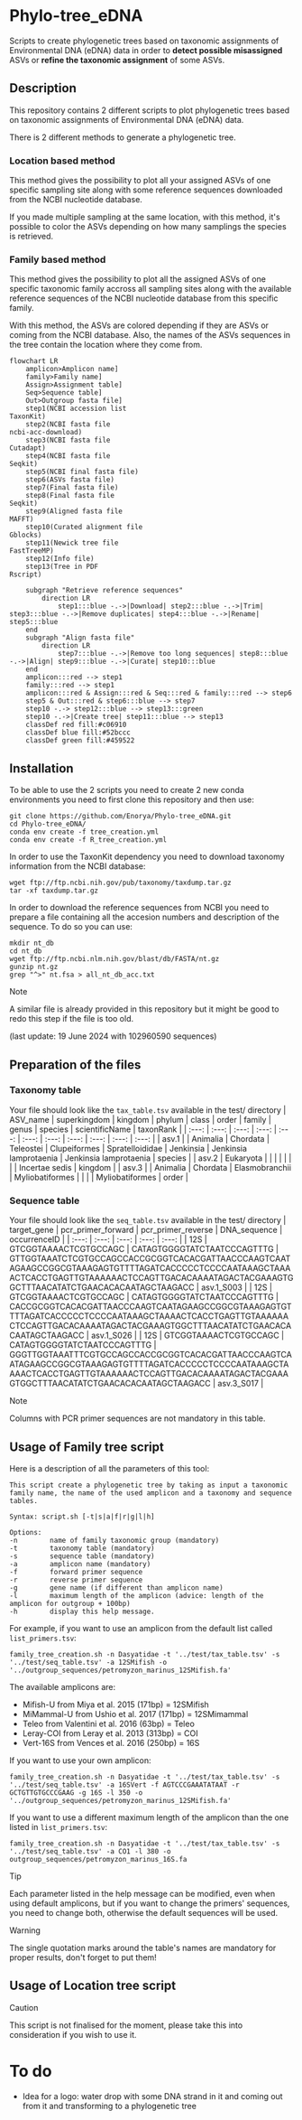 # Phylo-tree_eDNA
Scripts to create phylogenetic trees based on taxonomic assignments of Environmental DNA (eDNA) data in order to **detect possible misassigned** ASVs or **refine the taxonomic assignment** of some ASVs.

## Description
This repository contains 2 different scripts to plot phylogenetic trees based on taxonomic assignments of Environmental DNA (eDNA) data.

There is 2 different methods to generate a phylogenetic tree.

### Location based method
This method gives the possibility to plot all your assigned ASVs of one specific sampling site along with some reference sequences downloaded from the NCBI nucleotide database.

If you made multiple sampling at the same location, with this method, it's possible to color the ASVs depending on how many samplings the species is retrieved. 


### Family based method
This method gives the possibility to plot all the assigned ASVs of one specific taxonomic family accross all sampling sites along with the available reference sequences of the NCBI nucleotide database from this specific family.

With this method, the ASVs are colored depending if they are ASVs or coming from the NCBI database. Also, the names of the ASVs sequences in the tree contain the location where they come from.

```mermaid
flowchart LR
	amplicon>Amplicon name]
	family>Family name]
	Assign>Assignment table]
	Seq>Sequence table]
	Out>Outgroup fasta file]
	step1(NCBI accession list
TaxonKit)
	step2(NCBI fasta file
ncbi-acc-download)
	step3(NCBI fasta file
Cutadapt)
	step4(NCBI fasta file
Seqkit)
	step5(NCBI final fasta file)
	step6(ASVs fasta file)
	step7(Final fasta file)
	step8(Final fasta file
Seqkit)
	step9(Aligned fasta file
MAFFT)
	step10(Curated alignment file
Gblocks)
	step11(Newick tree file
FastTreeMP)
	step12(Info file)
	step13(Tree in PDF
Rscript)

	subgraph "Retrieve reference sequences"
		direction LR
        	step1:::blue -.->|Download| step2:::blue -.->|Trim| step3:::blue -.->|Remove duplicates| step4:::blue -.->|Rename| step5:::blue
	end
	subgraph "Align fasta file"
		direction LR
        	step7:::blue -.->|Remove too long sequences| step8:::blue -.->|Align| step9:::blue -.->|Curate| step10:::blue
	end
	amplicon:::red --> step1
	family:::red --> step1
	amplicon:::red & Assign:::red & Seq:::red & family:::red --> step6
	step5 & Out:::red & step6:::blue --> step7
	step10 -.-> step12:::blue --> step13:::green
	step10 -.->|Create tree| step11:::blue --> step13
	classDef red fill:#c06910
	classDef blue fill:#52bccc
	classDef green fill:#459522

```

## Installation
To be able to use the 2 scripts you need to create 2 new conda environments you need to first clone this repository and then use:
```
git clone https://github.com/Enorya/Phylo-tree_eDNA.git
cd Phylo-tree_eDNA/
conda env create -f tree_creation.yml
conda env create -f R_tree_creation.yml
```
In order to use the TaxonKit dependency you need to download taxonomy information from the NCBI database:
```
wget ftp://ftp.ncbi.nih.gov/pub/taxonomy/taxdump.tar.gz
tar -xf taxdump.tar.gz
```
In order to download the reference sequences from NCBI you need to prepare a file containing all the accesion numbers and description of the sequence. To do so you can use:
```
mkdir nt_db
cd nt_db
wget ftp://ftp.ncbi.nlm.nih.gov/blast/db/FASTA/nt.gz
gunzip nt.gz
grep "^>" nt.fsa > all_nt_db_acc.txt
```
> [!NOTE]
> A similar file is already provided in this repository but it might be good to redo this step if the file is too old.
>
> (last update: 19 June 2024 with 102960590 sequences)

## Preparation of the files

### Taxonomy table
Your file should look like the `tax_table.tsv` available in the test/ directory
| ASV_name | superkingdom | kingdom | phylum | class | order | family | genus | species | scientificName | taxonRank |
| :---: | :---: | :---: | :---: | :---: | :---: | :---: | :---: | :---: | :---: | :---: |
| asv.1 | | Animalia | Chordata | Teleostei | Clupeiformes | Spratelloididae | Jenkinsia | Jenkinsia lamprotaenia | Jenkinsia lamprotaenia | species |
| asv.2 | Eukaryota | | | | | | | | Incertae sedis | kingdom |
| asv.3 | | Animalia | Chordata | Elasmobranchii | Myliobatiformes | | | | Myliobatiformes | order |

### Sequence table
Your file should look like the `seq_table.tsv` available in the test/ directory
| target_gene | pcr_primer_forward | pcr_primer_reverse | DNA_sequence | occurrenceID |
| :---: | :---: | :---: | :---: | :---: |
| 12S | GTCGGTAAAACTCGTGCCAGC | CATAGTGGGGTATCTAATCCCAGTTTG | GTTGGTAAATCTCGTGCCAGCCACCGCGGTCACACGATTAACCCAAGTCAATAGAAGCCGGCGTAAAGAGTGTTTTAGATCACCCCCTCCCCAATAAAGCTAAAACTCACCTGAGTTGTAAAAAACTCCAGTTGACACAAAATAGACTACGAAAGTGGCTTTAACATATCTGAACACACAATAGCTAAGACC | asv.1_S003 |
| 12S | GTCGGTAAAACTCGTGCCAGC | CATAGTGGGGTATCTAATCCCAGTTTG | CACCGCGGTCACACGATTAACCCAAGTCAATAGAAGCCGGCGTAAAGAGTGTTTTAGATCACCCCCTCCCCAATAAAGCTAAAACTCACCTGAGTTGTAAAAAACTCCAGTTGACACAAAATAGACTACGAAAGTGGCTTTAACATATCTGAACACACAATAGCTAAGACC | asv.1_S026 |
| 12S | GTCGGTAAAACTCGTGCCAGC | CATAGTGGGGTATCTAATCCCAGTTTG | GGGTTGGTAAATTTCGTGCCAGCCACCGCGGTCACACGATTAACCCAAGTCAATAGAAGCCGGCGTAAAGAGTGTTTTAGATCACCCCCTCCCCAATAAAGCTAAAACTCACCTGAGTTGTAAAAAACTCCAGTTGACACAAAATAGACTACGAAAGTGGCTTTAACATATCTGAACACACAATAGCTAAGACC | asv.3_S017 |
> [!NOTE]
> Columns with PCR primer sequences are not mandatory in this table.

## Usage of Family tree script
Here is a description of all the parameters of this tool:
```
This script create a phylogenetic tree by taking as input a taxonomic family name, the name of the used amplicon and a taxonomy and sequence tables.

Syntax: script.sh [-t|s|a|f|r|g|l|h]

Options:
-n        name of family taxonomic group (mandatory)
-t        taxonomy table (mandatory)
-s        sequence table (mandatory)
-a        amplicon name (mandatory)
-f        forward primer sequence
-r        reverse primer sequence
-g        gene name (if different than amplicon name)
-l        maximum length of the amplicon (advice: length of the amplicon for outgroup + 100bp)
-h        display this help message.
```

For example, if you want to use an amplicon from the default list called `list_primers.tsv`:
```
family_tree_creation.sh -n Dasyatidae -t '../test/tax_table.tsv' -s '../test/seq_table.tsv' -a 12SMifish -o '../outgroup_sequences/petromyzon_marinus_12SMifish.fa'
```
The available amplicons are:

- Mifish-U from Miya et al. 2015 (171bp) = 12SMifish
- MiMammal-U from Ushio et al. 2017 (171bp) = 12SMimammal
- Teleo from Valentini et al. 2016 (63bp) = Teleo
- Leray-COI from Leray et al. 2013 (313bp) = COI
- Vert-16S from Vences et al. 2016 (250bp) = 16S


If you want to use your own amplicon:
```
family_tree_creation.sh -n Dasyatidae -t '../test/tax_table.tsv' -s '../test/seq_table.tsv' -a 16SVert -f AGTCCCGAAATATAAT -r GCTGTTGTGCCCGAAG -g 16S -l 350 -o '../outgroup_sequences/petromyzon_marinus_12SMifish.fa'
```

If you want to use a different maximum length of the amplicon than the one listed in `list_primers.tsv`:
```
family_tree_creation.sh -n Dasyatidae -t '../test/tax_table.tsv' -s '../test/seq_table.tsv' -a CO1 -l 380 -o outgroup_sequences/petromyzon_marinus_16S.fa
```
> [!TIP]
> Each parameter listed in the help message can be modified, even when using default amplicons, but if you want to change the primers' sequences, you need to change both, otherwise the default sequences will be used.

> [!WARNING]
> The single quotation marks around the table's names are mandatory for proper results, don't forget to put them!

## Usage of Location tree script
> [!CAUTION]
> This script is not finalised for the moment, please take this into consideration if you wish to use it.

# To do

- Idea for a logo: water drop with some DNA strand in it and coming out from it and transforming to a phylogenetic tree
